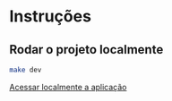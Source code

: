 # Instruções

## Rodar o projeto localmente

``` bash
make dev
```

[Acessar localmente a aplicação](http://flask.local:30080/health)
